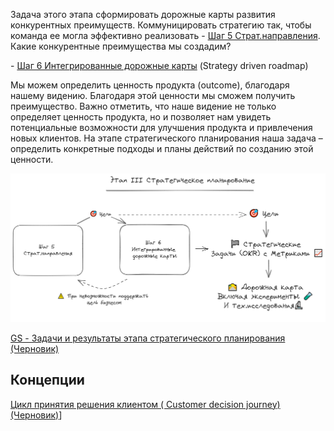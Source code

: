 Задача этого этапа сформировать дорожные карты развития конкурентных преимуществ. Коммуницировать стратегию так, чтобы команда ее могла эффективно реализовать
- [Шаг 5 Страт.направления](/404). Какие конкурентные преимущества мы создадим? 

- [Шаг 6 Интегрированные дорожные карты](%D0%A8%D0%B0%D0%B3%206%20%D0%98%D0%BD%D1%82%D0%B5%D0%B3%D1%80%D0%B8%D1%80%D0%BE%D0%B2%D0%B0%D0%BD%D0%BD%D1%8B%D0%B5%20%D0%B4%D0%BE%D1%80%D0%BE%D0%B6%D0%BD%D1%8B%D0%B5%20%D0%BA%D0%B0%D1%80%D1%82%D1%8B.md) (Strategy driven roadmap)

Мы можем определить ценность продукта (outcome), благодаря нашему видению. Благодаря этой ценности мы сможем получить преимущество. Важно отметить, что наше видение не только определяет ценность продукта, но и позволяет нам увидеть потенциальные возможности для улучшения продукта и привлечения новых клиентов.
На этапе стратегического планирования наша задача – определить конкретные подходы и планы действий по созданию этой ценности.

![Pasted image 20230713112252.png](../Img_PSF/Pasted%20image%2020230713112252.png)

[GS - Задачи и результаты этапа стратегического планирования (Черновик)](../2-%D0%A1%D1%82%D1%80%D0%B0%D1%82%D0%B5%D0%B3%D0%B8%D1%8F%20%D1%80%D0%B0%D0%B7%D0%B2%D0%B8%D1%82%D0%B8%D1%8F/GS%20-%20%D0%97%D0%B0%D0%B4%D0%B0%D1%87%D0%B8%20%D0%B8%20%D1%80%D0%B5%D0%B7%D1%83%D0%BB%D1%8C%D1%82%D0%B0%D1%82%D1%8B%20%D1%8D%D1%82%D0%B0%D0%BF%D0%B0%20%D1%81%D1%82%D1%80%D0%B0%D1%82%D0%B5%D0%B3%D0%B8%D1%87%D0%B5%D1%81%D0%BA%D0%BE%D0%B3%D0%BE%20%D0%BF%D0%BB%D0%B0%D0%BD%D0%B8%D1%80%D0%BE%D0%B2%D0%B0%D0%BD%D0%B8%D1%8F%20%28%D0%A7%D0%B5%D1%80%D0%BD%D0%BE%D0%B2%D0%B8%D0%BA%29.md)

## Концепции

[Цикл принятия решения клиентом ( Customer decision journey) (Черновик)](../2-%D0%A1%D1%82%D1%80%D0%B0%D1%82%D0%B5%D0%B3%D0%B8%D1%8F%20%D1%80%D0%B0%D0%B7%D0%B2%D0%B8%D1%82%D0%B8%D1%8F/%D0%A6%D0%B8%D0%BA%D0%BB%20%D0%BF%D1%80%D0%B8%D0%BD%D1%8F%D1%82%D0%B8%D1%8F%20%D1%80%D0%B5%D1%88%D0%B5%D0%BD%D0%B8%D1%8F%20%D0%BA%D0%BB%D0%B8%D0%B5%D0%BD%D1%82%D0%BE%D0%BC%20%28%20Customer%20decision%20journey%29%20%28%D0%A7%D0%B5%D1%80%D0%BD%D0%BE%D0%B2%D0%B8%D0%BA%29.md)\]
